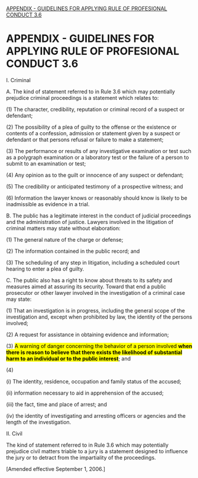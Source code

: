 <title>APPENDIX - GUIDELINES FOR APPLYING RULE OF PROFESIONAL CONDUCT 3.6</title>


[APPENDIX - GUIDELINES FOR APPLYING RULE OF PROFESIONAL CONDUCT 3.6](https://www.courts.wa.gov/court_rules/?fa=court_rules.display&group=ga&set=RPC&ruleid=garpc9guidelines3.6)

# APPENDIX - GUIDELINES FOR APPLYING RULE OF PROFESIONAL CONDUCT 3.6


I. Criminal

A.  The kind of statement referred to in Rule 3.6 which may potentially prejudice criminal proceedings is a
statement which relates to:

(1)  The character, credibility, reputation or criminal record of a suspect or defendant;

(2)  The possibility of a plea of guilty to the offense or the existence or contents of a confession, admission
or statement given by a suspect or defendant or that persons refusal or failure to make a statement;

(3)  The performance or results of any investigative examination or test such as a polygraph examination or a
laboratory test or the failure of a person to submit to an examination or test;

(4)  Any opinion as to the guilt or innocence of any suspect or defendant;

(5)  The credibility or anticipated testimony of a prospective witness; and

(6)  Information the lawyer knows or reasonably should know is likely to be inadmissible as evidence in a trial.

B. The public has a legitimate interest in the conduct of judicial proceedings and the administration of
justice. Lawyers involved in the litigation of criminal matters may state without elaboration:

(1)  The general nature of the charge or defense;

(2)  The information contained in the public record; and

(3)  The scheduling of any step in litigation, including a scheduled court hearing to enter a plea of guilty.

C. The public also has a right to know about threats to its safety and measures aimed at assuring its security.
Toward that end a public prosecutor or other lawyer involved in the investigation of a criminal case may state:

(1)  That an investigation is in progress, including the general scope of the investigation and, except when
prohibited by law, the identity of the persons involved;

(2)  A request for assistance in obtaining evidence and information;

(3) <mark>A warning of danger concerning the 
behavior of a person involved **when there is 
reason to believe that there exists the likelihood 
of substantial harm to an individual or to the 
public interest**</mark>; and

(4)

(i)  The identity, residence, occupation and family status of the accused;

(ii) information necessary to aid in apprehension of the accused;

(iii) the fact, time and place of arrest; and

(iv)  the identity of investigating and arresting officers or agencies and the length of the investigation.


II. Civil

The kind of statement referred to in Rule 3.6 which may potentially prejudice civil matters triable to a
jury is a statement designed to influence the jury or to detract from the impartiality of the proceedings.

[Amended effective September 1, 2006.]
	
